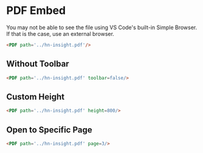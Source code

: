 <script>
    // Due to the location that Evidence builds the site, we need to hop up many directories to get to root
    import PDF from "../../../../../src/lib/ui/PDF.svelte";
</script>

# PDF Embed

You may not be able to see the file using VS Code's built-in Simple Browser. If that is the case, use an external browser.

```html
<PDF path='../hn-insight.pdf'/>
```

<PDF path='../hn-insight.pdf'/>

## Without Toolbar

```html
<PDF path='../hn-insight.pdf' toolbar=false/>
```

<PDF path='../hn-insight.pdf' toolbar=false/>

## Custom Height

```html
<PDF path='../hn-insight.pdf' height=800/>
```

<PDF path='../hn-insight.pdf' height=800/>

## Open to Specific Page

```html
<PDF path='../hn-insight.pdf' page=3/>
```

<PDF path='../hn-insight.pdf' page=3/>

